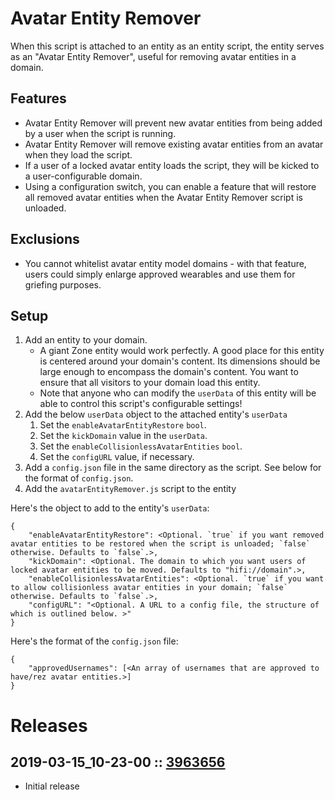 # Avatar Entity Remover
When this script is attached to an entity as an entity script, the entity serves as an "Avatar Entity Remover", useful for removing avatar entities in a domain.

## Features
- Avatar Entity Remover will prevent new avatar entities from being added by a user when the script is running.
- Avatar Entity Remover will remove existing avatar entities from an avatar when they load the script.
- If a user of a locked avatar entity loads the script, they will be kicked to a user-configurable domain.
- Using a configuration switch, you can enable a feature that will restore all removed avatar entities when the Avatar Entity Remover script is unloaded.

## Exclusions
- You cannot whitelist avatar entity model domains - with that feature, users could simply enlarge approved wearables and use them for griefing purposes.

## Setup
1. Add an entity to your domain.
    - A giant Zone entity would work perfectly. A good place for this entity is centered around your domain's content. Its dimensions should be large enough to encompass the domain's content. You want to ensure that all visitors to your domain load this entity.
    - Note that anyone who can modify the `userData` of this entity will be able to control this script's configurable settings!
2. Add the below `userData` object to the attached entity's `userData`
    1. Set the `enableAvatarEntityRestore` `bool`.
    2. Set the `kickDomain` value in the `userData`.
    3. Set the `enableCollisionlessAvatarEntities` `bool`.
    4. Set the `configURL` value, if necessary.
3. Add a `config.json` file in the same directory as the script. See below for the format of `config.json`.
4. Add the `avatarEntityRemover.js` script to the entity

Here's the object to add to the entity's `userData`:
```
{
    "enableAvatarEntityRestore": <Optional. `true` if you want removed avatar entities to be restored when the script is unloaded; `false` otherwise. Defaults to `false`.>,
    "kickDomain": <Optional. The domain to which you want users of locked avatar entities to be moved. Defaults to "hifi://domain".>,
    "enableCollisionlessAvatarEntities": <Optional. `true` if you want to allow collisionless avatar entities in your domain; `false` otherwise. Defaults to `false`.>,
    "configURL": "<Optional. A URL to a config file, the structure of which is outlined below. >"
}
```

Here's the format of the `config.json` file:
```
{
    "approvedUsernames": [<An array of usernames that are approved to have/rez avatar entities.>]
}
```

# Releases

## 2019-03-15_10-23-00 :: [3963656](https://github.com/highfidelity/hifi-content/commit/3963656)
- Initial release